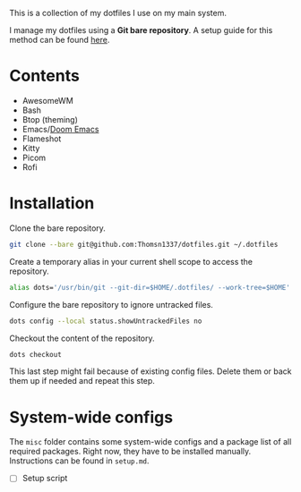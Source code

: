 This is a collection of my dotfiles I use on my main system.

I manage my dotfiles using a **Git bare repository**. A setup guide for this method can be found [here](https://www.atlassian.com/git/tutorials/dotfiles).

# Contents

- AwesomeWM
- Bash
- Btop (theming)
- Emacs/[Doom Emacs](https://github.com/doomemacs/doomemacs)
- Flameshot
- Kitty
- Picom
- Rofi

# Installation

Clone the bare repository.

``` sh
git clone --bare git@github.com:Thomsn1337/dotfiles.git ~/.dotfiles
```

Create a temporary alias in your current shell scope to access the repository.

``` sh
alias dots='/usr/bin/git --git-dir=$HOME/.dotfiles/ --work-tree=$HOME'
```

Configure the bare repository to ignore untracked files.

``` sh
dots config --local status.showUntrackedFiles no
```

Checkout the content of the repository.

``` sh
dots checkout
```

This last step might fail because of existing config files. Delete them or back them up if needed and repeat this step.

# System-wide configs

The `misc` folder contains some system-wide configs and a package list of all required packages. Right now, they have to be installed manually. Instructions can be found in `setup.md`.

- [ ] Setup script
